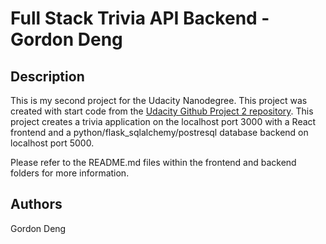 # Full Stack Trivia API Backend - Gordon Deng


## Description

This is my second project for the Udacity Nanodegree.  This project was created with start code from the [Udacity Github Project 2 repository](https://github.com/udacity/FSND/tree/master/projects/02_trivia_api/starter).  This project creates a trivia application on the localhost port 3000 with a React frontend and a python/flask_sqlalchemy/postresql database backend on localhost port 5000.

Please refer to the README.md files within the frontend and backend folders for more information.

## Authors

Gordon Deng

